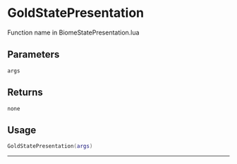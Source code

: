# GoldStatePresentation
Function name in BiomeStatePresentation.lua
## Parameters
`args`
## Returns
`none`
## Usage
```lua
GoldStatePresentation(args)
```
---
